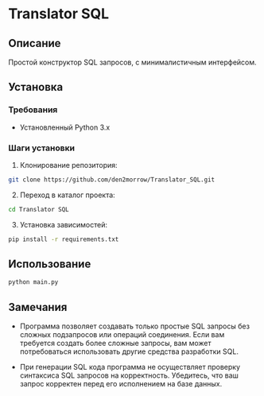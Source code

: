 # Translator SQL

## Описание

Простой конструктор SQL запросов, с минималистичным интерфейсом.

## Установка

### Требования

- Установленный Python 3.x

### Шаги установки

1. Клонирование репозитория:

```bash
git clone https://github.com/den2morrow/Translator_SQL.git
```
2. Переход в каталог проекта:

```bash
cd Translator SQL
```

3. Установка зависимостей:

```bash
pip install -r requirements.txt
```

## Использование

```bash
python main.py
```


## Замечания

- Программа позволяет создавать только простые SQL запросы без сложных подзапросов или операций соединения. Если вам требуется создать более сложные запросы, вам может потребоваться использовать другие средства разработки SQL.

- При генерации SQL кода программа не осуществляет проверку синтаксиса SQL запросов на корректность. Убедитесь, что ваш запрос корректен перед его исполнением на базе данных.
